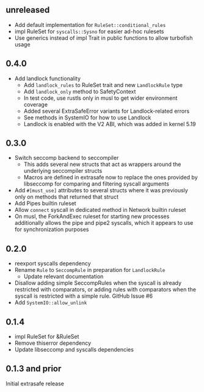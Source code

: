 unreleased
----------
- Add default implementation for `RuleSet::conditional_rules`
- impl RuleSet for `syscalls::Sysno` for easier ad-hoc rulesets
- Use generics instead of impl Trait in public functions to allow turbofish usage

0.4.0
-----
- Add landlock functionality
  - Add `landlock_rules` to RuleSet trait and new `LandlockRule` type
  - Add `landlock_only` method to SafetyContext
  - In test code, use rustls only in musl to get wider environment coverage
  - Added several ExtraSafeError variants for Landlock-related errors
  - See methods in SystemIO for how to use Landlock
  - Landlock is enabled with the V2 ABI, which was added in kernel 5.19

0.3.0
-----
- Switch seccomp backend to seccompiler
  - This adds several new structs that act as wrappers around the underlying
    seccompiler structs
  - Macros are defined in extrasafe now to replace the ones provided by
    libseccomp for comparing and filtering syscall arguments
- Add `#[must_use]` attributes to several structs where it was previously only
  on methods that returned that struct
- Add Pipes builtin ruleset
- Allow `connect` syscall in dedicated method in Network builtin ruleset
- On musl, the ForkAndExec ruleset for starting new processes additionally
  allows the pipe and pipe2 syscalls, which it appears to use for
  synchronization purposes

0.2.0
-----
- reexport syscalls dependency
- Rename `Rule` to `SeccompRule` in preparation for `LandlockRule`
    - Update relevant documentation
- Disallow adding simple SeccompRules when the syscall is already restricted
  with comparators, or adding rules with comparators when the syscall is
  restricted with a simple rule. GitHub Issue #6
- Add `SystemIO::allow_unlink`

0.1.4
-----
- impl RuleSet for &RuleSet
- Remove thiserror dependency
- Update libseccomp and syscalls dependencies

0.1.3 and prior
----
Initial extrasafe release
